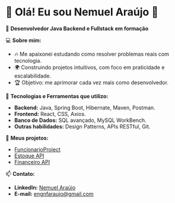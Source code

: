 # 👋 Olá! Eu sou Nemuel Araújo 🚀

🎯 **Desenvolvedor Java Backend e Fullstack em formação**

💻 **Sobre mim:**
- 🔥 Me apaixonei estudando como resolver problemas reais com tecnologia.
- 🌍 Construindo projetos intuitivos, com foco em praticidade e escalabilidade.
- 🏆 Objetivo: me aprimorar cada vez mais como desenvolvedor.

🚀 **Tecnologias e Ferramentas que utilizo:**
- **Backend:** Java, Spring Boot, Hibernate, Maven, Postman.
- **Frontend:** React, CSS, Axios.
- **Banco de Dados:** SQL avançado, MySQL WorkBench.
- **Outras habilidades:** Design Patterns, APIs RESTful, Git.

📂 **Meus projetos:**
- [FuncionarioProject](https://github.com/NemoBJJ/FuncionarioProject)
- [Estoque API](https://github.com/NemoBJJ/Estoque-API)
- [Financeiro API](https://github.com/NemoBJJ/financeiro-backend)


📫 **Contato:**
- **LinkedIn:** [Nemuel Araújo](https://www.linkedin.com/in/nemuel-araujo/?locale=en_US)
- **E-mail:** engnfaraujo@gmail.com
